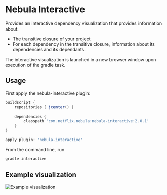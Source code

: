 Nebula Interactive
==================

Provides an interactive dependency visualization that provides information about:

* The transitive closure of your project
* For each dependency in the transitive closure, information about its dependencies and its dependants.

The interactive visualization is launched in a new browser window upon execution of the gradle task.

Usage
------

First apply the nebula-interactive plugin:

```groovy
buildscript {
    repositories { jcenter() }

    dependencies {
        classpath 'com.netflix.nebula:nebula-interactive:2.0.1'
    }
}

apply plugin: 'nebula-interactive'
```

From the command line, run

```groovy
gradle interactive
```

Example visualization
---------------------

![Example visualization](https://raw.githubusercontent.com/nebula-plugins/nebula-interactive/master/wiki/screenshot.png)
